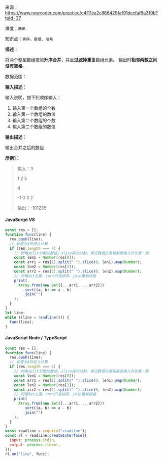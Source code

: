 来源：<https://www.nowcoder.com/practice/c4f11ea2c886429faf91decfaf6a310b?tpId=37>

难度：`简单`

知识点：`排序`、`数组`、`哈希`

**描述：**

将两个整型数组按照**升序合并**，并且**过滤掉重复**数组元素。
输出时**相邻两数之间没有空格**。

数据范围：

**输入描述：**

输入说明，按下列顺序输入：

1. 输入第一个数组的个数
2. 输入第一个数组的数值
3. 输入第二个数组的个数
4. 输入第二个数组的数值

**输出描述：**

输出合并之后的数组

**示例1：**

> 输入：3
>
> 1 2 5
>
> 4
>
> -1 0 3 2
>
> 输出：-101235

<!-- tabs:start -->

#### **JavaScript V8**

```javascript
const res = [];
function func(line) {
  res.push(line);
  // 长度为4时进入计算
  if (res.length === 4) {
    // 利用split分割成数组，slice再次分割，保证数组长度和前面输入的长度一致
    const len1 = Number(res[0]);
    const arr1 = res[1].split(" ").slice(0, len1).map(Number);
    const len2 = Number(res[2]);
    const arr2 = res[3].split(" ").slice(0, len2).map(Number);
    // 利用Set去重，sort升序排序，join重新拼接
    print(
      Array.from(new Set([...arr1, ...arr2]))
        .sort((a, b) => a - b)
        .join("")
    );
  }
}
let line;
while ((line = readline())) {
  func(line);
}
```

#### **JavaScript Node / TypeScript**

```javascript
const res = [];
function func(line) {
  res.push(line);
  // 长度为4时进入计算
  if (res.length === 4) {
    // 利用split分割成数组，slice再次分割，保证数组长度和前面输入的长度一致
    const len1 = Number(res[0]);
    const arr1 = res[1].split(" ").slice(0, len1).map(Number);
    const len2 = Number(res[2]);
    const arr2 = res[3].split(" ").slice(0, len2).map(Number);
    // 利用Set去重，sort升序排序，join重新拼接
    print(
      Array.from(new Set([...arr1, ...arr2]))
        .sort((a, b) => a - b)
        .join("")
    );
  }
}
const readline = require("readline");
const rl = readline.createInterface({
  input: process.stdin,
  output: process.stdout,
});
rl.on("line", func);
```

<!-- tabs:end -->
